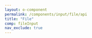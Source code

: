 ```yaml
---
layout: o-component
permalink: /components/input/file/api
title: "File"
comp: fileInput
nav_exclude: true
---
```

